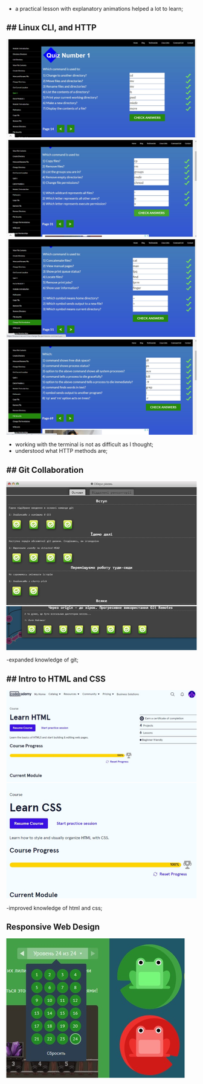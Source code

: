 - a practical lesson with explanatory animations helped a lot to learn;

<h2>## Linux CLI, and HTTP</h2>

<img src="https://github.com/zadorogniyandrey/kottans-frontend/blob/main/task_linux_cli/quiz1.jpg">
<img src="https://github.com/zadorogniyandrey/kottans-frontend/blob/main/task_linux_cli/quiz2.jpg">
<img src="https://github.com/zadorogniyandrey/kottans-frontend/blob/main/task_linux_cli/quiz3.jpg">
<img src="https://github.com/zadorogniyandrey/kottans-frontend/blob/main/task_linux_cli/quiz4.jpg">

- working with the terminal is not as difficult as I thought;
- understood what HTTP methods are;

<h2>## Git Collaboration</h2>

<img src="https://github.com/zadorogniyandrey/kottans-frontend/blob/main/task_git_collaboration/git.jpg">
<img src="https://github.com/zadorogniyandrey/kottans-frontend/blob/main/task_git_collaboration/git2.jpg">

-expanded knowledge of git;

<h2>## Intro to HTML and CSS</h2>

<img src="https://github.com/zadorogniyandrey/kottans-frontend/blob/main/task_html_css_intro/HTML.jpg">
<img src="https://github.com/zadorogniyandrey/kottans-frontend/blob/main/task_html_css_intro/CSS.jpg">

-improved knowledge of html and css;

## Responsive Web Design

<img src="https://github.com/zadorogniyandrey/kottans-frontend/blob/main/task_responsive_web_design/frog.jpg">
